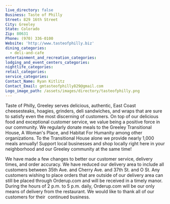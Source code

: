 ```yaml
---
live_directory: false
Business: Taste of Philly
Street: 829 16th Street
City: Greeley
State: Colorado
Zip: 80631
Phone: (970) 336-0100
Website: 'http://www.tasteofphilly.biz'
dining_categories:
  - deli-and-cafe
entertainment_and_recreation_categories:
lodging_and_event_centers_categories:
nightlife_categories:
retail_categories:
service_categories:
Contact_Name: Ryan Kitlitz
Contact_Email: gmtasteofphilly829@gmail.com
Logo_image_path: /assets/images/directory/tasteofphilly.png
---
```


Taste of Philly, Greeley serves delicious, authentic, East Coast cheesesteaks, hoagies, grinders, deli sandwiches, and wraps that are sure to satisfy even the most discerning of customers. On top of our delicious food and exceptional customer service, we value being a positive force in our community. We regularly donate meals to the Greeley Transitional House, A Woman's Place, and Habitat For Humanity among other organizations. To the Transitional House alone we provide nearly 1,000 meals annually! Support local businesses and shop locally right here in your neighborhood and our Greeley community at the same time!

We have made a few changes to better our customer service, delivery times, and order accuracy. We have reduced our delivery area to include all customers between 35th Ave. and Cherry Ave. and 37th St. and O St. Any customers wishing to place orders that are outside of our delivery area can still be placed through Orderup.com and will be received in a timely manor. During the hours of 2 p.m. to 5 p.m. daily, Orderup.com will be our only means of delivery from the restaurant. We would like to thank all of our customers for their  continued business.